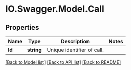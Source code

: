 # IO.Swagger.Model.Call
## Properties

Name | Type | Description | Notes
------------ | ------------- | ------------- | -------------
**Id** | **string** | Unique identifier of call. | 

[[Back to Model list]](../README.md#documentation-for-models) [[Back to API list]](../README.md#documentation-for-api-endpoints) [[Back to README]](../README.md)

